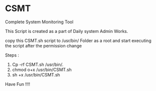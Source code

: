 # CSMT
Complete System Monitoring Tool

This Script is created as a part of Daily system Admin Works. 

copy this CSMT.sh script to /usr/bin/ Folder as a root and start executing the script after the permission  change

Steps :
1. Cp -rf CSMT.sh /usr/bin/.
2. chmod o+x /usr/bin/CSMT.sh
3. sh +x /usr/bin/CSMT.sh 


Have Fun !!!! 
